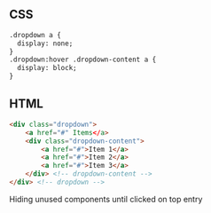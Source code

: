 ## CSS
```html
.dropdown a {
  display: none;
}
.dropdown:hover .dropdown-content a {
  display: block;
}
```


## HTML
```html
<div class="dropdown">
	<a href="#" Items</a>
	<div class="dropdown-content">
		<a href="#">Item 1</a>
		<a href="#">Item 2</a>
		<a href="#">Item 3</a>
	</div> <!-- dropdown-content -->
</div> <!-- dropdown -->		
```


Hiding unused components until clicked on top entry